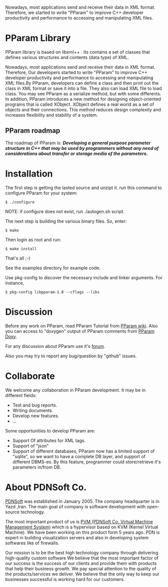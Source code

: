 Nowadays, most applications send and receive their data in XML format. Therefore, we started to write "PParam" to  improve C++ developer productivity and performance to accessing and manipulating  XML files.

# PParam Library

PParam library is based on libxml++ . Its contains a set of classes that defines
various structures and contents (data type) of XML.

Nowadays, most applications send and receive their data in XML format. Therefore, Our developers started to write "PParam" to  improve C++ developer productivity and performance to accessing and manipulating  XML files.By PParam, developers can define a class and then print out the class in XML format or save it into a file. They also can load XML file to load class. You may see PParam as a serialize method, but with some differents.
In addition, PParam introduces a new method for designing object-oriented programs that is called XObject. XObject defines a real world as a set of objects and their connections. This method reduces design complexity and increases flexibility and stability of a system.

## PParam roadmap

The roadmap of PParam is: <i><b>Developing a general purpose parameter structure in C++ that may be used by programmers without any need of considerations about transfer or storage media of the parameters.</b></i>

# Installation

The first step is getting  the lasted source and unzipt it. run this command to configure PParam for your system:
```shell
$ ./configure
```

NOTE: if configure does not exist, run ./autogen.sh script.

The next step is building the various binary files. So, enter:
```shell
$ make
```

Then login as root and run:
```shell
$ make install
```
That's all ;-)

See the examples directory for example code.

Use pkg-config to discover the necessary include and linker arguments. For
instance,
```shell
$ pkg-config libpparam-1.0 --cflags --libs
```

# Discussion

Before any work on PParam, read PParam Tutorial from [PParam wiki](http://pdnsoft.com/en/web/pdnen/wiki/-/wiki/Main/PParam).
Also you can access to "doxygen" output of PParam comments from [PParam Doxy](http://support.pdnsoft.com/doxy/PParam).

For any discussion about PParam use it's [forum](http://pdnsoft.com/en/web/pdnen/forum/-/message_boards/category/423811).

Also you may try to report any bug/question by "github" issues.

# Collaborate

We welcome any collaboration in PParam development. It may be in different fields:
* Test and bug reports.
* Writing documents.
* Develop  new features.
* ... 

Some opportunities to develop PParam are:
* Support Of attributes for XML tags.
* Support of "json"
* Support of different databases, PParam now has a limited support of "sqlite", so we want to have a complete DB layer, and support of different DBMS-es. By this feature, programmer could store/retrieve it's parameters in/from DB.

# About PDNSoft Co.

[PDNSoft](http://www.pdnsoft.com) was established in  January 2005. The company headquarter is in Yazd ,Iran. The main goal of company is software development with open-source technology.

The most important product of us is [PVM (PDNSoft Co. Virtual Machine Management System)](http://pdnsoft.com/en/web/pdnen/pvm) which is a hypervisor based on KVM (Kernel Virtual Machine). We have been working on this product form 5 years ago. PDN is expert in building visualization servers and also in developing system softwares like of firewalls.

Our mission is to be the best high technology company through delivering  high-quality custom software We believe that the most important factor of our success is the success of our clients and provide them with products that help their business growth. We pay special attention to the quality  of the products/services  we deliver. We believe that the only way to keep our businesses successful is working hard for our customers.
